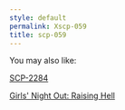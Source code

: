 ```yaml
---
style: default
permalink: Xscp-059
title: scp-059
---
```

You may also like:

[SCP-2284](http://scp-wiki.net/scp-2284)

[Girls' Night Out: Raising Hell](http://scp-wiki.net/raising-hell)
